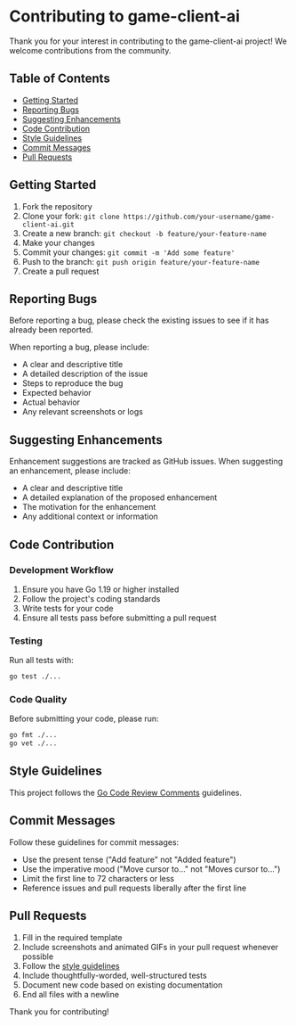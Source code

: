 # Contributing to game-client-ai

Thank you for your interest in contributing to the game-client-ai project! We welcome contributions from the community.

## Table of Contents

- [Getting Started](#getting-started)
- [Reporting Bugs](#reporting-bugs)
- [Suggesting Enhancements](#suggesting-enhancements)
- [Code Contribution](#code-contribution)
- [Style Guidelines](#style-guidelines)
- [Commit Messages](#commit-messages)
- [Pull Requests](#pull-requests)

## Getting Started

1. Fork the repository
2. Clone your fork: `git clone https://github.com/your-username/game-client-ai.git`
3. Create a new branch: `git checkout -b feature/your-feature-name`
4. Make your changes
5. Commit your changes: `git commit -m 'Add some feature'`
6. Push to the branch: `git push origin feature/your-feature-name`
7. Create a pull request

## Reporting Bugs

Before reporting a bug, please check the existing issues to see if it has already been reported.

When reporting a bug, please include:

- A clear and descriptive title
- A detailed description of the issue
- Steps to reproduce the bug
- Expected behavior
- Actual behavior
- Any relevant screenshots or logs

## Suggesting Enhancements

Enhancement suggestions are tracked as GitHub issues. When suggesting an enhancement, please include:

- A clear and descriptive title
- A detailed explanation of the proposed enhancement
- The motivation for the enhancement
- Any additional context or information

## Code Contribution

### Development Workflow

1. Ensure you have Go 1.19 or higher installed
2. Follow the project's coding standards
3. Write tests for your code
4. Ensure all tests pass before submitting a pull request

### Testing

Run all tests with:

```bash
go test ./...
```

### Code Quality

Before submitting your code, please run:

```bash
go fmt ./...
go vet ./...
```

## Style Guidelines

This project follows the [Go Code Review Comments](https://github.com/golang/go/wiki/CodeReviewComments) guidelines.

## Commit Messages

Follow these guidelines for commit messages:

- Use the present tense ("Add feature" not "Added feature")
- Use the imperative mood ("Move cursor to..." not "Moves cursor to...")
- Limit the first line to 72 characters or less
- Reference issues and pull requests liberally after the first line

## Pull Requests

1. Fill in the required template
2. Include screenshots and animated GIFs in your pull request whenever possible
3. Follow the [style guidelines](#style-guidelines)
4. Include thoughtfully-worded, well-structured tests
5. Document new code based on existing documentation
6. End all files with a newline

Thank you for contributing!
